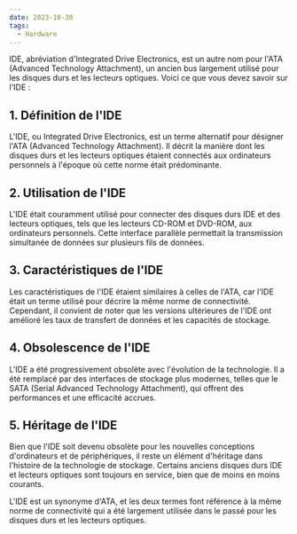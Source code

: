 ```yaml
---
date: 2023-10-30
tags:
  - Hardware
---
```


IDE, abréviation d'Integrated Drive Electronics, est un autre nom pour l'ATA (Advanced Technology Attachment), un ancien bus largement utilisé pour les disques durs et les lecteurs optiques. Voici ce que vous devez savoir sur l'IDE :

## **1. Définition de l'IDE**

L'IDE, ou Integrated Drive Electronics, est un terme alternatif pour désigner l'ATA (Advanced Technology Attachment). Il décrit la manière dont les disques durs et les lecteurs optiques étaient connectés aux ordinateurs personnels à l'époque où cette norme était prédominante.

## **2. Utilisation de l'IDE**

L'IDE était couramment utilisé pour connecter des disques durs IDE et des lecteurs optiques, tels que les lecteurs CD-ROM et DVD-ROM, aux ordinateurs personnels. Cette interface parallèle permettait la transmission simultanée de données sur plusieurs fils de données.

## **3. Caractéristiques de l'IDE**

Les caractéristiques de l'IDE étaient similaires à celles de l'ATA, car l'IDE était un terme utilisé pour décrire la même norme de connectivité. Cependant, il convient de noter que les versions ultérieures de l'IDE ont amélioré les taux de transfert de données et les capacités de stockage.

## **4. Obsolescence de l'IDE**

L'IDE a été progressivement obsolète avec l'évolution de la technologie. Il a été remplacé par des interfaces de stockage plus modernes, telles que le SATA (Serial Advanced Technology Attachment), qui offrent des performances et une efficacité accrues.

## **5. Héritage de l'IDE**

Bien que l'IDE soit devenu obsolète pour les nouvelles conceptions d'ordinateurs et de périphériques, il reste un élément d'héritage dans l'histoire de la technologie de stockage. Certains anciens disques durs IDE et lecteurs optiques sont toujours en service, bien que de moins en moins courants.

L'IDE est un synonyme d'ATA, et les deux termes font référence à la même norme de connectivité qui a été largement utilisée dans le passé pour les disques durs et les lecteurs optiques.
